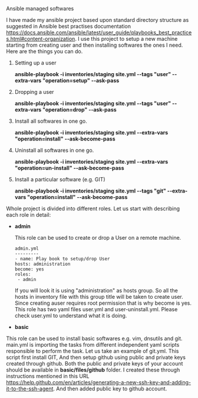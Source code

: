 Ansible managed softwares 

I have made my ansible project based upon standard directory structure as suggested in Ansible best practises documentation https://docs.ansible.com/ansible/latest/user_guide/playbooks_best_practices.html#content-organization. I use this project to setup a new machine starting from creating user and then installing softwares the ones I need. Here are the things you can do.

1. Setting up a user
   
   **ansible-playbook -i inventories/staging site.yml --tags "user" --extra-vars "operation=setup" --ask-pass**
1. Dropping a user
   
   **ansible-playbook -i inventories/staging site.yml --tags "user" --extra-vars "operation=drop" --ask-pass**
1. Install all softwares in one go.
   
   **ansible-playbook -i inventories/staging site.yml --extra-vars "operation=install" --ask-become-pass**
1. Uninstall all softwares in one go.
   
   **ansible-playbook -i inventories/staging site.yml --extra-vars "operation=un-install" --ask-become-pass**
1. Install a particular software (e.g. GIT)
   
   **ansible-playbook -i inventories/staging site.yml --tags "git" --extra-vars "operation=install" --ask-become-pass**

Whole project is divided into different roles. Let us start with describing each role in detail:
* __admin__
  
  This role can be used to create or drop a User on a remote machine.
  ```
  admin.yml
  ---------
  - name: Play book to setup/drop User
  hosts: administration
  become: yes
  roles:
   - admin
  ```
  If you will look it is using "administration" as hosts group. So all the hosts in inventory file with this group title will be  taken to create user. Since creating auser requires root permission that is why become is yes. This role has two yaml files user.yml and user-uninstall.yml. Please check user.yml to understand what it is doing.
* __basic__

This role can be used to install basic softwares e.g. vim, dnsutils and git. main.yml is importing the tasks from different independent yaml scripts responsible to perform the task.
Let us take an example of git.yml. This script first install GIT, And then setup github using public and private keys created through github. Both the public and private keys of your account should be available in __basic/files/github__ folder. I created these through instructions mentioned in this URL https://help.github.com/en/articles/generating-a-new-ssh-key-and-adding-it-to-the-ssh-agent. And then added public key to github account.






  

